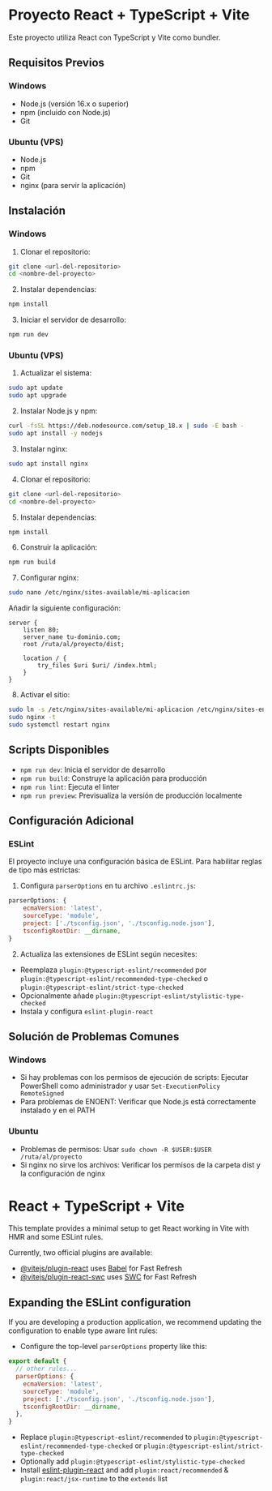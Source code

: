 # Proyecto React + TypeScript + Vite

Este proyecto utiliza React con TypeScript y Vite como bundler.

## Requisitos Previos

### Windows
- Node.js (versión 16.x o superior)
- npm (incluido con Node.js)
- Git

### Ubuntu (VPS)
- Node.js
- npm
- Git
- nginx (para servir la aplicación)

## Instalación

### Windows

1. Clonar el repositorio:
```bash
git clone <url-del-repositorio>
cd <nombre-del-proyecto>
```

2. Instalar dependencias:
```bash
npm install
```

3. Iniciar el servidor de desarrollo:
```bash
npm run dev
```

### Ubuntu (VPS)

1. Actualizar el sistema:
```bash
sudo apt update
sudo apt upgrade
```

2. Instalar Node.js y npm:
```bash
curl -fsSL https://deb.nodesource.com/setup_18.x | sudo -E bash -
sudo apt install -y nodejs
```

3. Instalar nginx:
```bash
sudo apt install nginx
```

4. Clonar el repositorio:
```bash
git clone <url-del-repositorio>
cd <nombre-del-proyecto>
```

5. Instalar dependencias:
```bash
npm install
```

6. Construir la aplicación:
```bash
npm run build
```

7. Configurar nginx:
```bash
sudo nano /etc/nginx/sites-available/mi-aplicacion
```

Añadir la siguiente configuración:
```nginx
server {
    listen 80;
    server_name tu-dominio.com;
    root /ruta/al/proyecto/dist;
    
    location / {
        try_files $uri $uri/ /index.html;
    }
}
```

8. Activar el sitio:
```bash
sudo ln -s /etc/nginx/sites-available/mi-aplicacion /etc/nginx/sites-enabled/
sudo nginx -t
sudo systemctl restart nginx
```

## Scripts Disponibles

- `npm run dev`: Inicia el servidor de desarrollo
- `npm run build`: Construye la aplicación para producción
- `npm run lint`: Ejecuta el linter
- `npm run preview`: Previsualiza la versión de producción localmente

## Configuración Adicional

### ESLint
El proyecto incluye una configuración básica de ESLint. Para habilitar reglas de tipo más estrictas:

1. Configura `parserOptions` en tu archivo `.eslintrc.js`:
```js
parserOptions: {
    ecmaVersion: 'latest',
    sourceType: 'module',
    project: ['./tsconfig.json', './tsconfig.node.json'],
    tsconfigRootDir: __dirname,
}
```

2. Actualiza las extensiones de ESLint según necesites:
- Reemplaza `plugin:@typescript-eslint/recommended` por `plugin:@typescript-eslint/recommended-type-checked` o `plugin:@typescript-eslint/strict-type-checked`
- Opcionalmente añade `plugin:@typescript-eslint/stylistic-type-checked`
- Instala y configura `eslint-plugin-react`

## Solución de Problemas Comunes

### Windows
- Si hay problemas con los permisos de ejecución de scripts: Ejecutar PowerShell como administrador y usar `Set-ExecutionPolicy RemoteSigned`
- Para problemas de ENOENT: Verificar que Node.js está correctamente instalado y en el PATH

### Ubuntu
- Problemas de permisos: Usar `sudo chown -R $USER:$USER /ruta/al/proyecto`
- Si nginx no sirve los archivos: Verificar los permisos de la carpeta dist y la configuración de nginx

# React + TypeScript + Vite

This template provides a minimal setup to get React working in Vite with HMR and some ESLint rules.

Currently, two official plugins are available:

- [@vitejs/plugin-react](https://github.com/vitejs/vite-plugin-react/blob/main/packages/plugin-react/README.md) uses [Babel](https://babeljs.io/) for Fast Refresh
- [@vitejs/plugin-react-swc](https://github.com/vitejs/vite-plugin-react-swc) uses [SWC](https://swc.rs/) for Fast Refresh

## Expanding the ESLint configuration

If you are developing a production application, we recommend updating the configuration to enable type aware lint rules:

- Configure the top-level `parserOptions` property like this:

```js
export default {
  // other rules...
  parserOptions: {
    ecmaVersion: 'latest',
    sourceType: 'module',
    project: ['./tsconfig.json', './tsconfig.node.json'],
    tsconfigRootDir: __dirname,
  },
}
```

- Replace `plugin:@typescript-eslint/recommended` to `plugin:@typescript-eslint/recommended-type-checked` or `plugin:@typescript-eslint/strict-type-checked`
- Optionally add `plugin:@typescript-eslint/stylistic-type-checked`
- Install [eslint-plugin-react](https://github.com/jsx-eslint/eslint-plugin-react) and add `plugin:react/recommended` & `plugin:react/jsx-runtime` to the `extends` list
